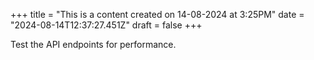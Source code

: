 +++
title = "This is a content created on 14-08-2024 at 3:25PM"
date = "2024-08-14T12:37:27.451Z"
draft = false
+++

  Test the API endpoints for performance.
        